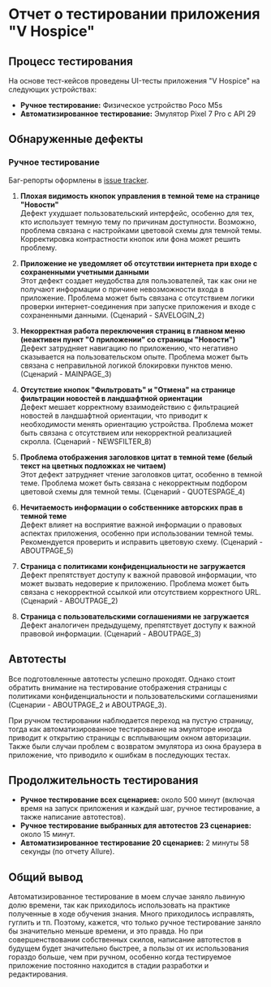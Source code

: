 # Отчет о тестировании приложения "V Hospice"

## Процесс тестирования

На основе тест-кейсов проведены UI-тесты приложения "V Hospice" на следующих устройствах:

- **Ручное тестирование:** Физическое устройство Poco M5s
- **Автоматизированное тестирование:** Эмулятор Pixel 7 Pro с API 29

## Обнаруженные дефекты

### Ручное тестирование

Баг-репорты оформлены в [issue tracker](https://github.com/NikitaBez/diplom_v4/issues).

1. **Плохая видимость кнопок управления в темной теме на странице "Новости"**  
   Дефект ухудшает пользовательский интерфейс, особенно для тех, кто использует темную тему по причинам доступности. Возможно, проблема связана с настройками цветовой схемы для темной темы. Корректировка контрастности кнопок или фона может решить проблему.

2. **Приложение не уведомляет об отсутствии интернета при входе с сохраненными учетными данными**  
   Этот дефект создает неудобства для пользователей, так как они не получают информации о причине невозможности входа в приложение. Проблема может быть связана с отсутствием логики проверки интернет-соединения при запуске приложения и входе с сохраненными данными. (Сценарий - SAVELOGIN_2)

3. **Некорректная работа переключения страниц в главном меню (неактивен пункт "О приложении" со страницы "Новости")**  
   Дефект затрудняет навигацию по приложению, что негативно сказывается на пользовательском опыте. Проблема может быть связана с неправильной логикой блокировки пунктов меню. (Сценарий - MAINPAGE_3)

4. **Отсутствие кнопок "Фильтровать" и "Отмена" на странице фильтрации новостей в ландшафтной ориентации**  
   Дефект мешает корректному взаимодействию с фильтрацией новостей в ландшафтной ориентации, что приводит к необходимости менять ориентацию устройства. Проблема может быть связана с отсутствием или некорректной реализацией скролла. (Сценарий - NEWSFILTER_8)

5. **Проблема отображения заголовков цитат в темной теме (белый текст на цветных подложках не читаем)**  
   Этот дефект затрудняет чтение заголовков цитат, особенно в темной теме. Проблема может быть связана с некорректным подбором цветовой схемы для темной темы. (Сценарий - QUOTESPAGE_4)

6. **Нечитаемость информации о собственнике авторских прав в темной теме**  
   Дефект влияет на восприятие важной информации о правовых аспектах приложения, особенно при использовании темной темы. Рекомендуется проверить и исправить цветовую схему. (Сценарий - ABOUTPAGE_5)

7. **Страница с политиками конфиденциальности не загружается**  
   Дефект препятствует доступу к важной правовой информации, что может вызвать недоверие к приложению. Проблема может быть связана с некорректной ссылкой или отсутствием корректного URL. (Сценарий - ABOUTPAGE_2)

8. **Страница с пользовательскими соглашениями не загружается**  
   Дефект аналогичен предыдущему, препятствует доступу к важной правовой информации. (Сценарий - ABOUTPAGE_3)

## Автотесты

Все подготовленные автотесты успешно проходят. Однако стоит обратить внимание на тестирование отображения страницы с политиками конфиденциальности и пользовательскими соглашениями (Сценарии - ABOUTPAGE_2 и ABOUTPAGE_3). 

При ручном тестировании наблюдается переход на пустую страницу, тогда как автоматизированное тестирование на эмуляторе иногда приводит к открытию страницы с всплывающим окном авторизации. Также были случаи проблем с возвратом эмулятора из окна браузера в приложение, что приводило к ошибкам в последующих тестах.

## Продолжительность тестирования

- **Ручное тестирование всех сценариев:** около 500 минут (включая время на запуск приложения и каждый шаг, ручное тестирование, а также написание автотестов).
- **Ручное тестирование выбранных для автотестов 23 сценариев:** около 15 минут.
- **Автоматизированное тестирование 20 сценариев:** 2 минуты 58 секунды (по отчету Allure).

## Общий вывод

Автоматизированное тестирование в моем случае заняло львиную долю времени, так как приходилось использовать на практике полученные в ходе обучения знания. Много приходилось исправлять, гуглить и тп. Поэтому, кажется, что только ручное тестирование заняло бы значительно меньше времени, и это правда. Но при совершенствовании собственных скилов, написание автотестов в будущем будет значительно быстрее, а пользы от их использования гораздо больше, чем при ручном, особенно когда тестируемое приложение постоянно находится в стадии разработки и редактирования. 
